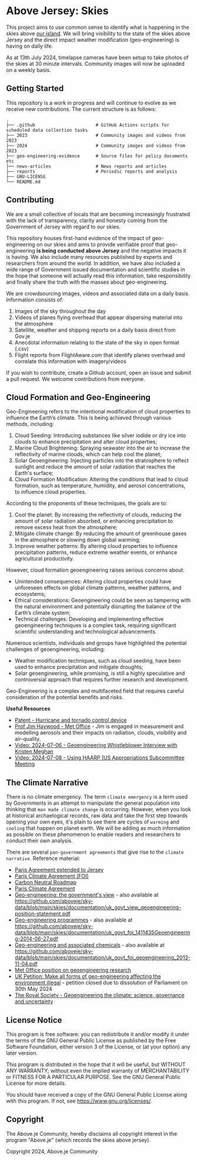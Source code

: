 # Above Jersey: Skies

This project aims to use common sense to identify what is happening in the skies above [our island](https://en.wikipedia.org/wiki/Jersey).
We will bring visibility to the state of the skies above Jersey and the direct impact weather modification (geo-engineering) is having on daily life.

As at 13th July 2024, timelapse cameras have been setup to take photos of the skies at 30 minute intervals. Community images will now be uploaded on a weekly basis.

## Getting Started

This repository is a work in progress and will continue to evolve as we receive new contributions. The current structure is as follows:

```
.
├── .github                       # GitHub Actions scripts for scheduled data collection tasks
├── 2023                          # Community images and videos from 2023
├── 2024                          # Community images and videos from 2023
├── geo-engineering-evidence      # Source files for policy documents etc
├── news-articles                 # News reports and articles
├── reports                       # Periodic reports and analysis
├── GNU-LICENSE
└── README.md
```

## Contributing

We are a small collective of locals that are becoming increasingly frustrated with the lack of transparency, clarity and honesty coming from the Government of Jersey with regard to our skies.

This repository houses first-hand evidence of the impact of geo-engineering on our skies and aims to provide verifiable proof that geo-engineering **is being conducted above Jersey** and the negative impacts it is having. We also include many resources published by experts and researchers from around the world. In addition, we have also included a wide range of Government issued documentation and scientific studies in the hope that someone will actually read this information, take responsibility and finally share the truth with the masses about geo-engineering.

We are crowdsourcing images, videos and associated data on a daily basis. Information consists of:

1. Images of the sky throughout the day
2. Videos of planes flying overhead that appear dispersing material into the atmosphere
3. Satellite, weather and shipping reports on a daily basis direct from Gov.je
4. Anecdotal information relating to the state of the sky in open format (.csv)
5. Flight reports from FlightAware.com that identify planes overhead and correlate this information with imagery/videos

If you wish to contribute, create a Github account, open an issue and submit a pull request. We welcome contributions from everyone.

## Cloud Formation and Geo-Engineering

Geo-Engineering refers to the intentional modification of cloud properties to influence the Earth’s climate. This is being achieved through various methods, including:

1. Cloud Seeding: Introducing substances like silver iodide or dry ice into clouds to enhance precipitation and alter cloud properties;
2. Marine Cloud Brightening: Spraying seawater into the air to increase the reflectivity of marine clouds, which can help cool the planet;
3. Solar Geoengineering: Injecting particles into the stratosphere to reflect sunlight and reduce the amount of solar radiation that reaches the Earth's surface;
4. Cloud Formation Modification: Altering the conditions that lead to cloud formation, such as temperature, humidity, and aerosol concentrations, to influence cloud properties.

According to the proponents of these techniques, the goals are to:

1. Cool the planet: By increasing the reflectivity of clouds, reducing the amount of solar radiation absorbed, or enhancing precipitation to remove excess heat from the atmosphere;
2. Mitigate climate change: By reducing the amount of greenhouse gases in the atmosphere or slowing down global warming;
3. Improve weather patterns: By altering cloud properties to influence precipitation patterns, reduce extreme weather events, or enhance agricultural productivity.

However, cloud formation geoengineering raises serious concerns about:

- Unintended consequences: Altering cloud properties could have unforeseen effects on global climate patterns, weather patterns, and ecosystems;
- Ethical considerations: Geoengineering could be seen as tampering with the natural environment and potentially disrupting the balance of the Earth’s climate system;
- Technical challenges: Developing and implementing effective geoengineering techniques is a complex task, requiring significant scientific understanding and technological advancements.

Numerous scientists, individuals and groups have highlighted the potential challenges of geoengineering, including:

- Weather modification techniques, such as cloud seeding, have been used to enhance precipitation and mitigate droughts;
- Solar geoengineering, while promising, is still a highly speculative and controversial approach that requires further research and development.

Geo-Engineering is a complex and multifaceted field that requires careful consideration of the potential benefits and risks.

**Useful Resources**

- [Patent - Hurricane and tornado control device](https://patents.google.com/patent/US20030085296A1/en)
- [Prof Jim Haywood - Met Office](https://www.metoffice.gov.uk/research/people/jim-haywood) - Jim is engaged in measurement and modelling aerosols and their impacts on radiation, clouds, visibility and air-quality.
- [Video: 2024-07-06 - Geoengineering Whistleblower Interview with Kristen Meghan](https://www.kla.tv/index.php?a=showlanguage&lang=en&id=29651&date=2024-07-06)
- [Video: 2024-07-08 - Using HAARP (US Appropriations Subcommittee Meeting](https://x.com/myhiddenvalue/status/1810290023587320142)

## The Climate Narrative

There is no climate emergency. The term `climate emergency` is a term used by Governments in an attempt to manipulate the general population into thinking that `man made climate change` is occurring. However, when you look at historical archaelogical records, raw data and take the first step towards opening your own eyes, it's plain to see there are cycles of `warming` and `cooling` that happen on planet earth. We will be adding as much information as possible on these phenomenon to enable readers and researchers to conduct their own analysis.

There are several `pan-government agreements` that give rise to the `climate narrative`. Reference material:

- [Paris Agreement extended to Jersey](https://www.gov.je/news/2022/pages/parisagreement.aspx)
- [Paris Climate Agreement (FOI)](https://www.gov.je/government/freedomofinformation/pages/foi.aspx?ReportID=5709)
- [Carbon Neutral Roadmap](https://www.gov.je/Government/Pages/StatesReports.aspx?ReportID=5530)
- [Paris Climate Agreement](https://unfccc.int/process-and-meetings/the-paris-agreement)
- [Geo-engineering: the government's view](https://www.gov.uk/government/publications/geo-engineering-research-the-government-s-view) - also available at https://github.com/aboveje/sky-data/blob/main/skies/documentation/uk_govt_view_geoengineering-position-statement.pdf
- [Geo-engineering programmes](https://www.gov.uk/government/publications/geo-engineering-programmes) - also available at https://github.com/aboveje/sky-data/blob/main/skies/documentation/uk_govt_foi_1411435Geoengineering-2014-06-27.pdf
- [Geo-engineering and associated chemicals](https://www.gov.uk/government/publications/geo-engineering-and-associated-chemicals) - also available at https://github.com/aboveje/sky-data/blob/main/skies/documentation/uk_govt_foi_geoengineering_2013-11-04.pdf
- [Met Office position on geoengineering research ](https://www.metoffice.gov.uk/research/climate/earth-system-science/met-office-position-on-geoengineering-research)
- [UK Petition: Make all forms of geo-engineering affecting the environment illegal](https://petition.parliament.uk/petitions/660726) - petition closed due to dissolution of Parliament on 30th May 2024
- [The Royal Society - Geoengineering the climate: science, governance and uncertainty](https://royalsociety.org/news-resources/publications/2009/geoengineering-climate/)

## License Notice

This program is free software: you can redistribute it and/or modify it under the terms of the GNU General Public License as published by the Free Software Foundation, either version 3 of the License, or (at your option) any later version.

This program is distributed in the hope that it will be useful, but WITHOUT ANY WARRANTY; without even the implied warranty of MERCHANTABILITY or FITNESS FOR A PARTICULAR PURPOSE. See the GNU General Public License for more details.

You should have received a copy of the GNU General Public License along with this program. If not, see <https://www.gnu.org/licenses/>. 

## Copyright

The Above.je Community, hereby disclaims all copyright interest in the program "Above.je" (which records the skies above jersey).

Copyright 2024, Above.je Community


